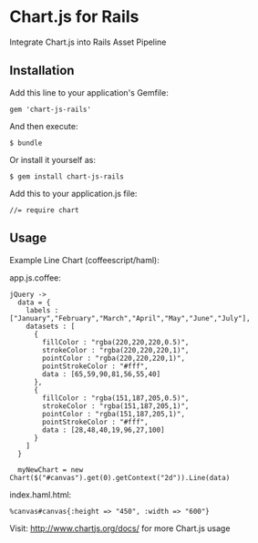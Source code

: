 # Chart.js for Rails

Integrate Chart.js into Rails Asset Pipeline

## Installation

Add this line to your application's Gemfile:

    gem 'chart-js-rails'

And then execute:

    $ bundle

Or install it yourself as:

    $ gem install chart-js-rails

Add this to your application.js file:
		
    //= require chart

## Usage

Example Line Chart (coffeescript/haml):

app.js.coffee:
  
    jQuery ->
      data = {
        labels : ["January","February","March","April","May","June","July"],
        datasets : [
          {
            fillColor : "rgba(220,220,220,0.5)",
            strokeColor : "rgba(220,220,220,1)",
            pointColor : "rgba(220,220,220,1)",
            pointStrokeColor : "#fff",
            data : [65,59,90,81,56,55,40]
          },
          {
            fillColor : "rgba(151,187,205,0.5)",
            strokeColor : "rgba(151,187,205,1)",
            pointColor : "rgba(151,187,205,1)",
            pointStrokeColor : "#fff",
            data : [28,48,40,19,96,27,100]
          }
        ]
      }

      myNewChart = new Chart($("#canvas").get(0).getContext("2d")).Line(data)
    
index.haml.html:

    %canvas#canvas{:height => "450", :width => "600"}


Visit: http://www.chartjs.org/docs/ for more Chart.js usage
